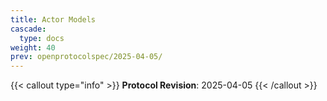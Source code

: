 ```yaml
---
title: Actor Models
cascade:
  type: docs
weight: 40
prev: openprotocolspec/2025-04-05/
---
```


{{< callout type="info" >}} **Protocol Revision**: 2025-04-05 {{< /callout >}}
